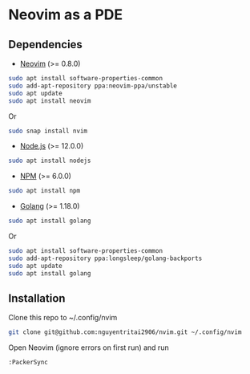# Neovim as a PDE

## Dependencies

- [Neovim](https://neovim.io/) (>= 0.8.0)

```bash
sudo apt install software-properties-common
sudo add-apt-repository ppa:neovim-ppa/unstable
sudo apt update
sudo apt install neovim
```

Or
```bash
sudo snap install nvim
```

- [Node.js](https://nodejs.org/) (>= 12.0.0)

```bash
sudo apt install nodejs
```

- [NPM](https://www.npmjs.com/) (>= 6.0.0)

```bash
sudo apt install npm
```

- [Golang](https://golang.org/) (>= 1.18.0)

```bash
sudo apt install golang
```

Or

```bash
sudo apt install software-properties-common
sudo add-apt-repository ppa:longsleep/golang-backports
sudo apt update
sudo apt install golang
```

## Installation

Clone this repo to ~/.config/nvim

```bash
git clone git@github.com:nguyentritai2906/nvim.git ~/.config/nvim
```

Open Neovim (ignore errors on first run) and run

```vim
:PackerSync
```
